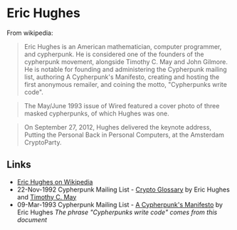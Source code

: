 
# Eric Hughes

From wikipedia:

> Eric Hughes is an American mathematician, computer programmer, and cypherpunk. He is considered one of the founders of the cypherpunk movement, alongside Timothy C. May and John Gilmore. He is notable for founding and administering the Cypherpunk mailing list, authoring A Cypherpunk's Manifesto, creating and hosting the first anonymous remailer, and coining the motto, "Cypherpunks write code".

> The May/June 1993 issue of Wired featured a cover photo of three masked cypherpunks, of which Hughes was one.

> On September 27, 2012, Hughes delivered the keynote address, Putting the Personal Back in Personal Computers, at the Amsterdam CryptoParty.

## Links

* [Eric Hughes on Wikipedia](https://en.wikipedia.org/wiki/Eric_Hughes_%28cypherpunk%29)
* 22-Nov-1992 Cypherpunk Mailing List - [Crypto Glossary](http://nakamotoinstitute.org/static/docs/crypto-glossary.txt) by Eric Hughes and [Timothy C. May](people/timothy_c_may.md)
* 09-Mar-1993 Cypherpunk Mailing List - [A Cypherpunk's Manifesto](https://www.activism.net/cypherpunk/manifesto.html) by Eric Hughes _The phrase "Cypherpunks write code" comes from this document_
